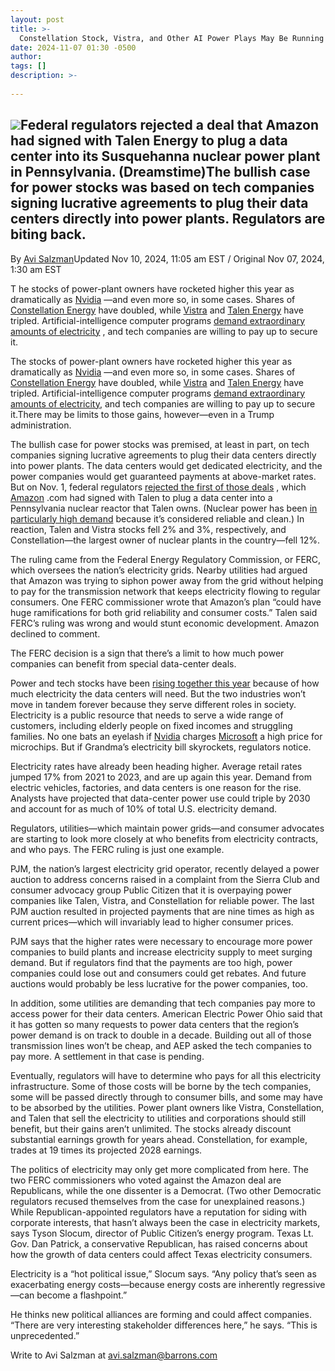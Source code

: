 ```yaml
---
layout: post
title: >-
  Constellation Stock, Vistra, and Other AI Power Plays May Be Running Out of Juice
date: 2024-11-07 01:30 -0500
author: 
tags: []
description: >-
  
---
```

![](https://images.barrons.com/im-43273469?width=940&height=626)Federal regulators rejected a deal that Amazon had signed with Talen Energy to plug a data center into its Susquehanna nuclear power plant in Pennsylvania.  (Dreamstime)The bullish case for power stocks was based on tech companies signing lucrative agreements to plug their data centers directly into power plants. Regulators are biting back.
-----------------------------------------------------------------------------------------------------------------------------------------------------------------------------

By [Avi Salzman](https://www.barrons.com/authors/avi-salzman?mod=article_byline)Updated Nov 10, 2024, 11:05 am EST / Original Nov 07, 2024, 1:30 am EST

T he stocks of power-plant owners have rocketed higher this year as dramatically as [Nvidia](/market-data/stocks/nvda?mod=article_chiclet) —and even more so, in some cases. Shares of [Constellation Energy](/market-data/stocks/ceg?mod=article_chiclet) have doubled, while [Vistra](/market-data/stocks/vst?mod=article_chiclet) and [Talen Energy](/market-data/stocks/tln?mod=article_chiclet) have tripled. Artificial-intelligence computer programs [demand extraordinary amounts of electricity](https://www.barrons.com/articles/utilities-stocks-ai-constellation-e676ceaf?mod=article_inline) , and tech companies are willing to pay up to secure it.

The stocks of power-plant owners have rocketed higher this year as dramatically as [Nvidia](/market-data/stocks/nvda?mod=article_chiclet) —and even more so, in some cases. Shares of [Constellation Energy](/market-data/stocks/ceg?mod=article_chiclet) have doubled, while [Vistra](/market-data/stocks/vst?mod=article_chiclet) and [Talen Energy](/market-data/stocks/tln?mod=article_chiclet) have tripled. Artificial-intelligence computer programs [demand extraordinary amounts of electricity](https://www.barrons.com/articles/utilities-stocks-ai-constellation-e676ceaf?mod=article_inline), and tech companies are willing to pay up to secure it.There may be limits to those gains, however—even in a Trump administration.

The bullish case for power stocks was premised, at least in part, on tech companies signing lucrative agreements to plug their data centers directly into power plants. The data centers would get dedicated electricity, and the power companies would get guaranteed payments at above-market rates. But on Nov. 1, federal regulators [rejected the first of those deals](https://www.barrons.com/articles/talen-stock-price-amazon-nuclear-deal-constellation-vistra-ferc-84a3da8d?mod=article_inline) , which [Amazon](/market-data/stocks/amzn?mod=article_chiclet) .com had signed with Talen to plug a data center into a Pennsylvania nuclear reactor that Talen owns. (Nuclear power has been [in particularly high demand](https://www.barrons.com/articles/ai-evs-nuclear-energy-electricity-a4198583?mod=article_inline) because it’s considered reliable and clean.) In reaction, Talen and Vistra stocks fell 2% and 3%, respectively, and Constellation—the largest owner of nuclear plants in the country—fell 12%.

The ruling came from the Federal Energy Regulatory Commission, or FERC, which oversees the nation’s electricity grids. Nearby utilities had argued that Amazon was trying to siphon power away from the grid without helping to pay for the transmission network that keeps electricity flowing to regular consumers. One FERC commissioner wrote that Amazon’s plan “could have huge ramifications for both grid reliability and consumer costs.” Talen said FERC’s ruling was wrong and would stunt economic development. Amazon declined to comment.

The FERC decision is a sign that there’s a limit to how much power companies can benefit from special data-center deals.

Power and tech stocks have been [rising together this year](https://www.barrons.com/articles/energy-stocks-power-plants-constellation-vistra-talen-6b96aa3f?mod=article_inline) because of how much electricity the data centers will need. But the two industries won’t move in tandem forever because they serve different roles in society. Electricity is a public resource that needs to serve a wide range of customers, including elderly people on fixed incomes and struggling families. No one bats an eyelash if [Nvidia](https://www.barrons.com/livecoverage/nvidia-earnings-report-stock-price?mod=article_inline) charges [Microsoft](/market-data/stocks/msft?mod=article_chiclet) a high price for microchips. But if Grandma’s electricity bill skyrockets, regulators notice.

Electricity rates have already been heading higher. Average retail rates jumped 17% from 2021 to 2023, and are up again this year. Demand from electric vehicles, factories, and data centers is one reason for the rise. Analysts have projected that data-center power use could triple by 2030 and account for as much of 10% of total U.S. electricity demand.

Regulators, utilities—which maintain power grids—and consumer advocates are starting to look more closely at who benefits from electricity contracts, and who pays. The FERC ruling is just one example.

PJM, the nation’s largest electricity grid operator, recently delayed a power auction to address concerns raised in a complaint from the Sierra Club and consumer advocacy group Public Citizen that it is overpaying power companies like Talen, Vistra, and Constellation for reliable power. The last PJM auction resulted in projected payments that are nine times as high as current prices—which will invariably lead to higher consumer prices.

PJM says that the higher rates were necessary to encourage more power companies to build plants and increase electricity supply to meet surging demand. But if regulators find that the payments are too high, power companies could lose out and consumers could get rebates. And future auctions would probably be less lucrative for the power companies, too.

In addition, some utilities are demanding that tech companies pay more to access power for their data centers. American Electric Power Ohio said that it has gotten so many requests to power data centers that the region’s power demand is on track to double in a decade. Building out all of those transmission lines won’t be cheap, and AEP asked the tech companies to pay more. A settlement in that case is pending.

Eventually, regulators will have to determine who pays for all this electricity infrastructure. Some of those costs will be borne by the tech companies, some will be passed directly through to consumer bills, and some may have to be absorbed by the utilities. Power plant owners like Vistra, Constellation, and Talen that sell the electricity to utilities and corporations should still benefit, but their gains aren’t unlimited. The stocks already discount substantial earnings growth for years ahead. Constellation, for example, trades at 19 times its projected 2028 earnings.

The politics of electricity may only get more complicated from here. The two FERC commissioners who voted against the Amazon deal are Republicans, while the one dissenter is a Democrat. (Two other Democratic regulators recused themselves from the case for unexplained reasons.) While Republican-appointed regulators have a reputation for siding with corporate interests, that hasn’t always been the case in electricity markets, says Tyson Slocum, director of Public Citizen’s energy program. Texas Lt. Gov. Dan Patrick, a conservative Republican, has raised concerns about how the growth of data centers could affect Texas electricity consumers.

Electricity is a “hot political issue,” Slocum says. “Any policy that’s seen as exacerbating energy costs—because energy costs are inherently regressive—can become a flashpoint.”

He thinks new political alliances are forming and could affect companies. “There are very interesting stakeholder differences here,” he says. “This is unprecedented.”

Write to Avi Salzman at [avi.salzman@barrons.com](mailto:avi.salzman@barrons.com)

